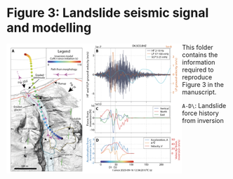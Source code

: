 # Figure 3: Landslide seismic signal and modelling

<img align="left" src="fig3.png" width="400px">


This folder contains the information required to reproduce Figure 3 in the manuscript.

`A-D\`: Landslide force history from inversion
